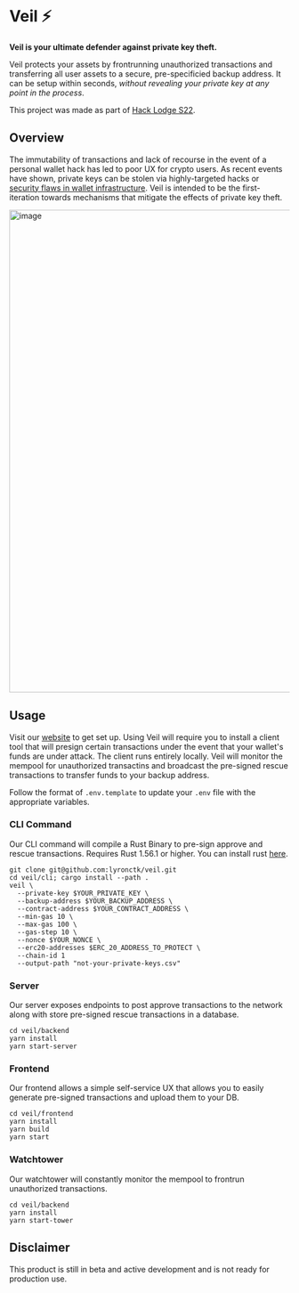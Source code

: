 # Veil ⚡

**Veil is your ultimate defender against private key theft.** 

Veil protects your assets by frontrunning unauthorized transactions and transferring all user assets to a secure, pre-specificied backup address. It can be setup within seconds, *without revealing your private key at any point in the process*.

This project was made as part of [Hack Lodge S22](https://hacklodge.org/).

## Overview
The immutability of transactions and lack of recourse in the event of a personal wallet hack has led to poor UX for crypto users. As recent events have shown, private keys can be stolen via highly-targeted hacks or [security flaws in wallet infrastructure](https://decrypt.co/106680/solana-hack-blamed-slope-mobile-wallet-exploit). Veil is intended to be the first-iteration towards mechanisms that mitigate the effects of private key theft.

<img width="867" alt="image" src="https://user-images.githubusercontent.com/97858468/185810062-228b9d12-a362-47b8-85ba-68021f7be222.png">

## Usage
Visit our [website](ethveil.xyz) to get set up. Using Veil will require you to install a client tool that will presign certain transactions under the event that your wallet's funds are under attack. The client runs entirely locally. Veil will monitor the mempool for unauthorized transactins and broadcast the pre-signed rescue transactions to transfer funds to your backup address. 

Follow the format of `.env.template` to update your `.env` file with the appropriate variables.

### CLI Command

Our CLI command will compile a Rust Binary to pre-sign approve and rescue transactions. Requires Rust 1.56.1 or higher. You can install rust [here](https://www.rust-lang.org/tools/install).
```
git clone git@github.com:lyronctk/veil.git
cd veil/cli; cargo install --path .
veil \
  --private-key $YOUR_PRIVATE_KEY \
  --backup-address $YOUR_BACKUP_ADDRESS \
  --contract-address $YOUR_CONTRACT_ADDRESS \
  --min-gas 10 \
  --max-gas 100 \
  --gas-step 10 \
  --nonce $YOUR_NONCE \
  --erc20-addresses $ERC_20_ADDRESS_TO_PROTECT \
  --chain-id 1
  --output-path "not-your-private-keys.csv"
```

### Server
Our server exposes endpoints to post approve transactions to the network along with store pre-signed rescue transactions in a database. 
```
cd veil/backend
yarn install
yarn start-server
```

### Frontend
Our frontend allows a simple self-service UX that allows you to easily generate pre-signed transactions and upload them to your DB.  
```
cd veil/frontend
yarn install
yarn build
yarn start
```

### Watchtower
Our watchtower will constantly monitor the mempool to frontrun unauthorized transactions. 
```
cd veil/backend
yarn install
yarn start-tower
```

## Disclaimer
This product is still in beta and active development and is not ready for production use. 
